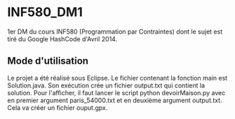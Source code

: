 # INF580_DM1
1er DM du cours INF580 (Programmation par Contraintes) dont le sujet est tiré du Google HashCode d'Avril 2014.

## Mode d'utilisation

Le projet a été réalisé sous Eclipse.
Le fichier contenant la fonction main est Solution.java. Son exécution crée un fichier output.txt qui contient la solution. Pour l'afficher, il faut lancer le script python devoirMaison.py avec en premier argument paris_54000.txt et en deuxième argument output.txt. Cela va créer un fichier ouput.gpx.
